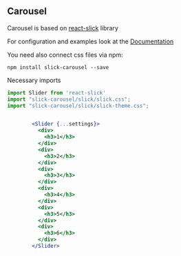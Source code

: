 ## Carousel 

Carousel is based on [react-slick](https://github.com/akiran/react-slick) library 

For configuration and examples look at the [Documentation](https://react-slick.neostack.com/docs/get-started)

You need also connect css files via npm:

`npm install slick-carousel --save`

Necessary imports 

```javascript
import Slider from 'react-slick'
import "slick-carousel/slick/slick.css"; 
import "slick-carousel/slick/slick-theme.css";
```

```jsx

        <Slider {...settings}>
          <div>
            <h3>1</h3>
          </div>
          <div>
            <h3>2</h3>
          </div>
          <div>
            <h3>3</h3>
          </div>
          <div>
            <h3>4</h3>
          </div>
          <div>
            <h3>5</h3>
          </div>
          <div>
            <h3>6</h3>
          </div>
        </Slider>
```
